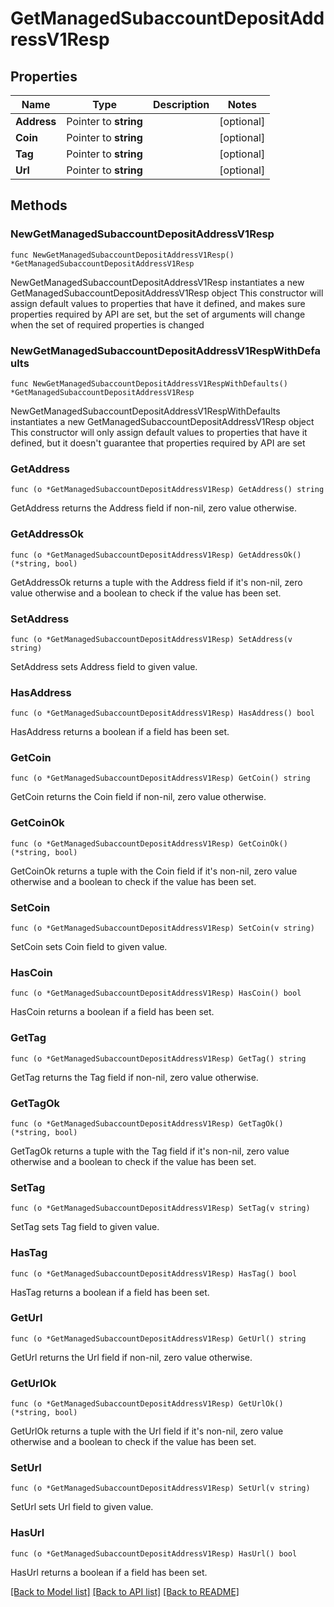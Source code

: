 # GetManagedSubaccountDepositAddressV1Resp

## Properties

Name | Type | Description | Notes
------------ | ------------- | ------------- | -------------
**Address** | Pointer to **string** |  | [optional] 
**Coin** | Pointer to **string** |  | [optional] 
**Tag** | Pointer to **string** |  | [optional] 
**Url** | Pointer to **string** |  | [optional] 

## Methods

### NewGetManagedSubaccountDepositAddressV1Resp

`func NewGetManagedSubaccountDepositAddressV1Resp() *GetManagedSubaccountDepositAddressV1Resp`

NewGetManagedSubaccountDepositAddressV1Resp instantiates a new GetManagedSubaccountDepositAddressV1Resp object
This constructor will assign default values to properties that have it defined,
and makes sure properties required by API are set, but the set of arguments
will change when the set of required properties is changed

### NewGetManagedSubaccountDepositAddressV1RespWithDefaults

`func NewGetManagedSubaccountDepositAddressV1RespWithDefaults() *GetManagedSubaccountDepositAddressV1Resp`

NewGetManagedSubaccountDepositAddressV1RespWithDefaults instantiates a new GetManagedSubaccountDepositAddressV1Resp object
This constructor will only assign default values to properties that have it defined,
but it doesn't guarantee that properties required by API are set

### GetAddress

`func (o *GetManagedSubaccountDepositAddressV1Resp) GetAddress() string`

GetAddress returns the Address field if non-nil, zero value otherwise.

### GetAddressOk

`func (o *GetManagedSubaccountDepositAddressV1Resp) GetAddressOk() (*string, bool)`

GetAddressOk returns a tuple with the Address field if it's non-nil, zero value otherwise
and a boolean to check if the value has been set.

### SetAddress

`func (o *GetManagedSubaccountDepositAddressV1Resp) SetAddress(v string)`

SetAddress sets Address field to given value.

### HasAddress

`func (o *GetManagedSubaccountDepositAddressV1Resp) HasAddress() bool`

HasAddress returns a boolean if a field has been set.

### GetCoin

`func (o *GetManagedSubaccountDepositAddressV1Resp) GetCoin() string`

GetCoin returns the Coin field if non-nil, zero value otherwise.

### GetCoinOk

`func (o *GetManagedSubaccountDepositAddressV1Resp) GetCoinOk() (*string, bool)`

GetCoinOk returns a tuple with the Coin field if it's non-nil, zero value otherwise
and a boolean to check if the value has been set.

### SetCoin

`func (o *GetManagedSubaccountDepositAddressV1Resp) SetCoin(v string)`

SetCoin sets Coin field to given value.

### HasCoin

`func (o *GetManagedSubaccountDepositAddressV1Resp) HasCoin() bool`

HasCoin returns a boolean if a field has been set.

### GetTag

`func (o *GetManagedSubaccountDepositAddressV1Resp) GetTag() string`

GetTag returns the Tag field if non-nil, zero value otherwise.

### GetTagOk

`func (o *GetManagedSubaccountDepositAddressV1Resp) GetTagOk() (*string, bool)`

GetTagOk returns a tuple with the Tag field if it's non-nil, zero value otherwise
and a boolean to check if the value has been set.

### SetTag

`func (o *GetManagedSubaccountDepositAddressV1Resp) SetTag(v string)`

SetTag sets Tag field to given value.

### HasTag

`func (o *GetManagedSubaccountDepositAddressV1Resp) HasTag() bool`

HasTag returns a boolean if a field has been set.

### GetUrl

`func (o *GetManagedSubaccountDepositAddressV1Resp) GetUrl() string`

GetUrl returns the Url field if non-nil, zero value otherwise.

### GetUrlOk

`func (o *GetManagedSubaccountDepositAddressV1Resp) GetUrlOk() (*string, bool)`

GetUrlOk returns a tuple with the Url field if it's non-nil, zero value otherwise
and a boolean to check if the value has been set.

### SetUrl

`func (o *GetManagedSubaccountDepositAddressV1Resp) SetUrl(v string)`

SetUrl sets Url field to given value.

### HasUrl

`func (o *GetManagedSubaccountDepositAddressV1Resp) HasUrl() bool`

HasUrl returns a boolean if a field has been set.


[[Back to Model list]](../README.md#documentation-for-models) [[Back to API list]](../README.md#documentation-for-api-endpoints) [[Back to README]](../README.md)


